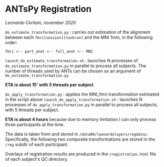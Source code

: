 # ANTsPy Registration
_Leonardo Cerliani, november 2020_

`do_estimate_transformation.py` : carries out estimation of the alignment between each `fmri[session][taskrun]` and the MNI 1mm, in the following order:

```
fmri <-- part_anat <-- full_anat <-- MNI
```

`launch_do_estimate_transformation.sh` : launches N processes of `do_estimate_transformation.py` in parallel to process all subjects. The number of threads used by ANTs can be chosen as an argument of `do_estimate_transformation.py`

__ETA is about 15' with 5 threads per subject__


`do_apply_transformation.py` : applies the MNI_fmri transformation estimated in the script above
`launch_do_apply_transformation.sh` : launches N processes of `do_apply_transformation.py` in parallel to process all subjects, with 5 threads per subject.

__ETA is about 4 hours__ because due to memory limitation I can only process three participants at the time.


The data is taken from and stored in `/data00/leonardolayers/regdata/`. Specifically, the following two composite transformations are stored in the `/reg` subdir of each participant.

Overlays of registration results are produced in the `/registration.html` file of each subject's QC directory.
